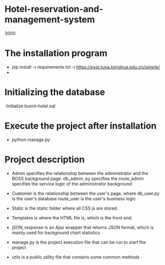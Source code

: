 # Hotel-reservation-and-management-system
3000
# The installation program
- pip install -r requirements.txt -i https://pypi.tuna.tsinghua.edu.cn/simple/
- 
# Initializing the database
-Initialize bunnt-hotel.sql

# Execute the project after installation
- python manage.py

# Project description
- Admin specifies the relationship between the administrator and the BOSS background page.
  db_admin. py specifies the route_admin specifies the service logic of the administrator background
  
- Cuetomer is the relationship between the user's page, where db_user.py is the user's database route_user is the user's business logic

- Static is the static folder where all CSS js are stored

- Templates is where the HTML file is, which is the front end.

- jSON_response is an Ajax wrapper that returns JSON format, which is mainly used for background chart statistics

- manage.py is the project execution file that can be run to start the project

- utils is a public utility file that contains some common methods

